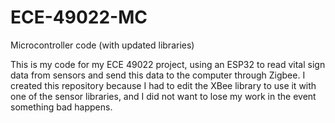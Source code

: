 # ECE-49022-MC
Microcontroller code (with updated libraries)

This is my code for my ECE 49022 project, using an ESP32 to read vital sign data from sensors and send this data to the computer through Zigbee. I created this repository because I had to edit the XBee library to use it with one of the sensor libraries, and I did not want to lose my work in the event something bad happens.
